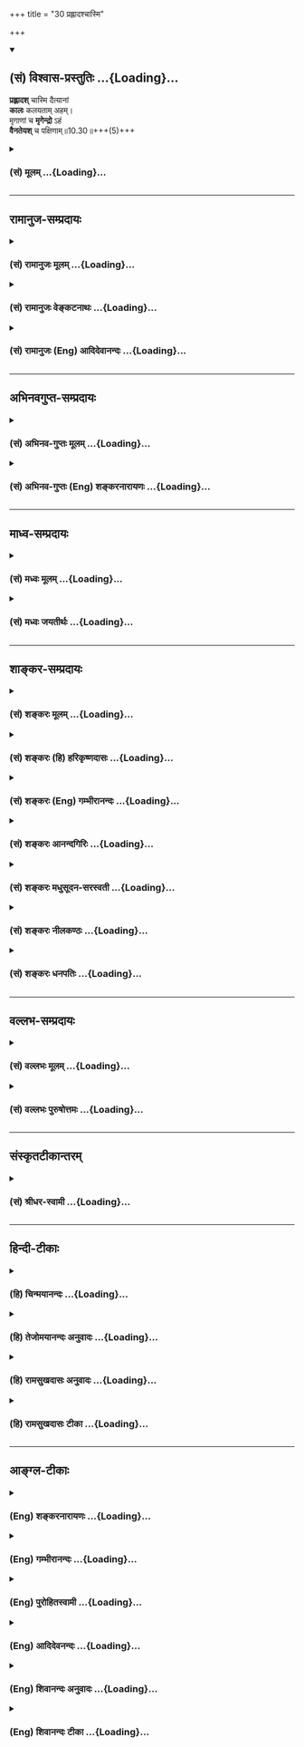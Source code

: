 +++
title = "30 प्रह्लादश्चास्मि"

+++
<div class="js_include" newlevelforh1="2" title="(सं) विश्वास-प्रस्तुतिः" unfilled url="/mahAbhAratam/vyAsaH/shlokashaH/06-bhIShma-parva/03-bhagavad-gItA-parva/saMskRtam/vishvAsa-prastutiH/10_vibhUti-vistAra-yoga/30_prahlAdashchAsmi.md">
<details open><summary><h2>(सं) विश्वास-प्रस्तुतिः ...{Loading}...</h2></summary>

**प्रह्लादश्** चास्मि दैत्यानां  
**कालः** कलयताम् अहम्।  
मृगाणां च **मृगेन्द्रो** ऽहं  
**वैनतेयश्** च पक्षिणाम्॥10.30॥+++(5)+++
</details>
</div>
<div class="js_include collapsed" newlevelforh1="3" title="(सं) मूलम्" unfilled url="/mahAbhAratam/vyAsaH/shlokashaH/06-bhIShma-parva/03-bhagavad-gItA-parva/saMskRtam/mUlam/10_vibhUti-vistAra-yoga/30_prahlAdashchAsmi.md">
<details><summary><h3>(सं) मूलम् ...{Loading}...</h3></summary>

प्रह्लादश्चास्मि दैत्यानां कालः कलयतामहम्।  
मृगाणां च मृगेन्द्रोऽहं वैनतेयश्च पक्षिणाम्।।10.30।।
</details>
</div>


_________________
## रामानुज-सम्प्रदायः
<div class="js_include collapsed" newlevelforh1="3" title="(सं) रामानुजः मूलम्" unfilled url="/mahAbhAratam/vyAsaH/shlokashaH/06-bhIShma-parva/03-bhagavad-gItA-parva/saMskRtam/rAmAnujaH/mUlam/10_vibhUti-vistAra-yoga/30_prahlAdashchAsmi.md">
<details><summary><h3>(सं) रामानुजः मूलम् ...{Loading}...</h3></summary>

।।10.30।। अनर्थप्रेप्सुतया गणयतां मध्ये **कालः** मृत्युः अहम्।

</details>
</div>
<div class="js_include collapsed" newlevelforh1="3" title="(सं) रामानुजः वेङ्कटनाथः" unfilled url="/mahAbhAratam/vyAsaH/shlokashaH/06-bhIShma-parva/03-bhagavad-gItA-parva/saMskRtam/rAmAnujaH/venkaTanAthaH/10_vibhUti-vistAra-yoga/30_prahlAdashchAsmi.md">
<details><summary><h3>(सं) रामानुजः वेङ्कटनाथः ...{Loading}...</h3></summary>

  
  
।।10.30।। उपमानमशेषाणां साधूनां यः सदाऽभवत् \[वि.पु.1।15।155\] इत्यादिना
प्रह्लादोत्कर्षः। अहमेवाक्षयः कालः \[10।33\] इति नित्यस्य कालतत्त्वस्य
परस्ताद्वक्ष्यमाणत्वात् यमस्य च पूर्वमुक्तत्वात्तद्व्यतिरिक्तः
पुरुषविशेष इह कालशब्देन विवक्षितः अचेतनस्य च कालस्य गणयितृत्वं न
युज्यतेकलयताम् इत्यस्य विज्ञातृमात्रपरत्वे तेषु कालस्य निर्धारणमयुक्तम्
अतस्तदुचितमर्थविशेषं दर्शयति -- अनर्थेति। नहि मरणातिरिक्तोऽनर्थ इति
भावः। मृगेन्द्रशब्देनैव सिंहस्यातिशयः सिद्धः। पक्षिषु वैनतेयस्य
वेगातिशयाद्वेदमयत्वादिना चोत्कर्षः।  
  

</details>
</div>
<div class="js_include collapsed" newlevelforh1="3" title="(सं) रामानुजः (Eng) आदिदेवानन्दः" unfilled url="/mahAbhAratam/vyAsaH/shlokashaH/06-bhIShma-parva/03-bhagavad-gItA-parva/saMskRtam/rAmAnujaH/english/AdidevAnandaH/10_vibhUti-vistAra-yoga/30_prahlAdashchAsmi.md">
<details><summary><h3>(सं) रामानुजः (Eng) आदिदेवानन्दः ...{Loading}...</h3></summary>

10.30 Of those who reckon with the desire to cause evil, I am the god of death - (here an emissary of his who records the time of death of creatures is meant).

</details>
</div>


_________________
## अभिनवगुप्त-सम्प्रदायः
<div class="js_include collapsed" newlevelforh1="3" title="(सं) अभिनव-गुप्तः मूलम्" unfilled url="/mahAbhAratam/vyAsaH/shlokashaH/06-bhIShma-parva/03-bhagavad-gItA-parva/saMskRtam/abhinava-guptaH/mUlam/10_vibhUti-vistAra-yoga/30_prahlAdashchAsmi.md">
<details><summary><h3>(सं) अभिनव-गुप्तः मूलम् ...{Loading}...</h3></summary>

।।10.19 -- 10.42।। हन्त ते कथयिष्यामीत्यादि जगत्स्थित इत्यन्तम्। अहमात्मा
(श्लो. 20) इत्यनेन व्यवच्छेदं वारयति। अन्यथा स्थावराणां हिमालय
इत्यादिवाक्येषु हिमालय एव भगवान् नान्य इति व्यवच्छेदेन;
निर्विभागत्वाभावात् ब्रह्मदर्शनं खण्डितम् अभविष्यत्। यतो यस्याखण्डाकारा
व्याप्तिस्तथा चेतसि न उपारोहति; तां च \[यो\] जिज्ञासति
तस्यायमुपदेशग्रन्थः। तथाहि उपसंहारे ( उपसंहारेण)
भेदाभेदवादं,यद्यद्विभूतिमत्सत्त्वम् (श्लो -- 41) इत्यनेनाभिधाय;
पश्चादभेदमेवोपसंहरति अथवा बहुनैतेन -- विष्टभ्याहमिदं -- एकांशेन जगत्
स्थितः (श्लो -- 42) इति। उक्तं हि -- पादोऽस्य विश्वा भूतानि
त्रिपादस्यामृतं दिवि।। इति -- RV; X; 90; 3प्रजानां सृष्टिहेतुः सर्वमिदं
भगवत्तत्त्वमेव तैस्तेर्विचित्रै रूपैर्भाव्यमानं +++(S
तत्त्वमेतैस्तैर्विचित्रैः रूपैः ; N -- विचित्ररूपै -- )+++ सकलस्य +++(S;N
सकलमस्य)+++ विषयतां यातीति।

</details>
</div>
<div class="js_include collapsed" newlevelforh1="3" title="(सं) अभिनव-गुप्तः (Eng) शङ्करनारायणः" unfilled url="/mahAbhAratam/vyAsaH/shlokashaH/06-bhIShma-parva/03-bhagavad-gItA-parva/saMskRtam/abhinava-guptaH/english/shankaranArAyaNaH/10_vibhUti-vistAra-yoga/30_prahlAdashchAsmi.md">
<details><summary><h3>(सं) अभिनव-गुप्तः (Eng) शङ्करनारायणः ...{Loading}...</h3></summary>

10.30 See Comment under 10.42

</details>
</div>


_________________
## माध्व-सम्प्रदायः
<div class="js_include collapsed" newlevelforh1="3" title="(सं) मध्वः मूलम्" unfilled url="/mahAbhAratam/vyAsaH/shlokashaH/06-bhIShma-parva/03-bhagavad-gItA-parva/saMskRtam/madhvaH/mUlam/10_vibhUti-vistAra-yoga/30_prahlAdashchAsmi.md">
<details><summary><h3>(सं) मध्वः मूलम् ...{Loading}...</h3></summary>

।।10.30।। Sri Madhvacharya did not comment on this sloka.

</details>
</div>
<div class="js_include collapsed" newlevelforh1="3" title="(सं) मध्वः जयतीर्थः" unfilled url="/mahAbhAratam/vyAsaH/shlokashaH/06-bhIShma-parva/03-bhagavad-gItA-parva/saMskRtam/madhvaH/jayatIrthaH/10_vibhUti-vistAra-yoga/30_prahlAdashchAsmi.md">
<details><summary><h3>(सं) मध्वः जयतीर्थः ...{Loading}...</h3></summary>

।।10.30।। Sri Jayatirtha did not comment on this sloka.

</details>
</div>


_________________
## शाङ्कर-सम्प्रदायः
<div class="js_include collapsed" newlevelforh1="3" title="(सं) शङ्करः मूलम्" unfilled url="/mahAbhAratam/vyAsaH/shlokashaH/06-bhIShma-parva/03-bhagavad-gItA-parva/saMskRtam/shankaraH/mUlam/10_vibhUti-vistAra-yoga/30_prahlAdashchAsmi.md">
<details><summary><h3>(सं) शङ्करः मूलम् ...{Loading}...</h3></summary>

।।10.30।। --,**प्रह्लादो** नाम **च अस्मि दैत्याना** दितिवंश्यानाम्।
**कालः कलयतां** कलनं गणनं कुर्वताम् **अहम्। मृगाणां च मृगेन्द्रः** सिंहो
व्याघ्रो वा **अहम्। वैनतेयश्च** गरुत्मान् विनतासुतः **पक्षिणां**
पतत्रिणाम्।।

</details>
</div>
<div class="js_include collapsed" newlevelforh1="3" title="(सं) शङ्करः (हि) हरिकृष्णदासः" unfilled url="/mahAbhAratam/vyAsaH/shlokashaH/06-bhIShma-parva/03-bhagavad-gItA-parva/saMskRtam/shankaraH/hindI/harikRShNadAsaH/10_vibhUti-vistAra-yoga/30_prahlAdashchAsmi.md">
<details><summary><h3>(सं) शङ्करः (हि) हरिकृष्णदासः ...{Loading}...</h3></summary>

।।10.30।। दैत्योंमें अर्थात् दितिके वंशजोंमें मैं प्रह्लाद नामक दैत्य हूँ
और कलना -- गणना करनेवालोंमें मैं काल हूँ। पशुओंमें पशुओंका राजा सिंह या
व्याघ्र और पक्षियोंमें विनतापुत्र -- गरुड़ मैं हूँ।

</details>
</div>
<div class="js_include collapsed" newlevelforh1="3" title="(सं) शङ्करः (Eng) गम्भीरानन्दः" unfilled url="/mahAbhAratam/vyAsaH/shlokashaH/06-bhIShma-parva/03-bhagavad-gItA-parva/saMskRtam/shankaraH/english/gambhIrAnandaH/10_vibhUti-vistAra-yoga/30_prahlAdashchAsmi.md">
<details><summary><h3>(सं) शङ्करः (Eng) गम्भीरानन्दः ...{Loading}...</h3></summary>

10.30 Daityanam, among demons, the descendants of Diti, I am the one
called Prahlada. And I am kalah, Time; kalayatam, among reckoners of
time, of those who calculate. And mrganam, among animals; I am
mrgendrah, the loin, or the tiger. And paksinam, among birds; (I am)
vainateyah, Garuda, the son of Vinata.

</details>
</div>
<div class="js_include collapsed" newlevelforh1="3" title="(सं) शङ्करः आनन्दगिरिः" unfilled url="/mahAbhAratam/vyAsaH/shlokashaH/06-bhIShma-parva/03-bhagavad-gItA-parva/saMskRtam/shankaraH/AnandagiriH/10_vibhUti-vistAra-yoga/30_prahlAdashchAsmi.md">
<details><summary><h3>(सं) शङ्करः आनन्दगिरिः ...{Loading}...</h3></summary>

।।10.30।। प्रजनयतीति व्युत्पत्तिमाश्रित्याह -- **प्रजनयितेति।** सर्पा
नागाश्च जातिभेदाद्भिद्यन्ते।

</details>
</div>
<div class="js_include collapsed" newlevelforh1="3" title="(सं) शङ्करः मधुसूदन-सरस्वती" unfilled url="/mahAbhAratam/vyAsaH/shlokashaH/06-bhIShma-parva/03-bhagavad-gItA-parva/saMskRtam/shankaraH/madhusUdana-sarasvatI/10_vibhUti-vistAra-yoga/30_prahlAdashchAsmi.md">
<details><summary><h3>(सं) शङ्करः मधुसूदन-सरस्वती ...{Loading}...</h3></summary>

।।10.30।। दैत्यानां दितिवंश्यानां मध्ये प्रकर्षेण ह्लादयत्यानन्दयति
परमसात्त्विकत्वेन सर्वानिति प्रह्लादश्चास्मि। कलयतां संख्यानं गणनं
कुर्वतां मध्ये कालोऽहम्। भृगेन्द्रः सिंहः मृगाणां पशूनां मध्येऽहम्।
वैनतेयश्च पक्षिणां विनतापुत्रो गरुडः।

</details>
</div>
<div class="js_include collapsed" newlevelforh1="3" title="(सं) शङ्करः नीलकण्ठः" unfilled url="/mahAbhAratam/vyAsaH/shlokashaH/06-bhIShma-parva/03-bhagavad-gItA-parva/saMskRtam/shankaraH/nIlakaNThaH/10_vibhUti-vistAra-yoga/30_prahlAdashchAsmi.md">
<details><summary><h3>(सं) शङ्करः नीलकण्ठः ...{Loading}...</h3></summary>

।।10.30।। कलयतां गणनं कुर्वताम्।

</details>
</div>
<div class="js_include collapsed" newlevelforh1="3" title="(सं) शङ्करः धनपतिः" unfilled url="/mahAbhAratam/vyAsaH/shlokashaH/06-bhIShma-parva/03-bhagavad-gItA-parva/saMskRtam/shankaraH/dhanapatiH/10_vibhUti-vistAra-yoga/30_prahlAdashchAsmi.md">
<details><summary><h3>(सं) शङ्करः धनपतिः ...{Loading}...</h3></summary>

।।10.30।। पवतां पावजितॄणाम्। रामः श्रीरामचन्द्रः। झषाणां मत्स्यादीनां
मकरो नाम जातिविशेषः। स्त्रोतसां स्त्रवन्तीनां नदीनां जाह्नवी गङ्गा।

</details>
</div>


_________________
## वल्लभ-सम्प्रदायः
<div class="js_include collapsed" newlevelforh1="3" title="(सं) वल्लभः मूलम्" unfilled url="/mahAbhAratam/vyAsaH/shlokashaH/06-bhIShma-parva/03-bhagavad-gItA-parva/saMskRtam/vallabhaH/mUlam/10_vibhUti-vistAra-yoga/30_prahlAdashchAsmi.md">
<details><summary><h3>(सं) वल्लभः मूलम् ...{Loading}...</h3></summary>

।।10.30।। प्रह्लादश्चास्मीति महाभागवततया चिन्तनीयः। अनिमिषतया
भूतानामायुगेणयतां संवत्सरादीनां मध्ये कालोऽहं भगवदुपयोगित्वाच्चिन्तनीयः।
मृगाणामिति। मृगेन्द्रो नृसिंहो वराहश्चाहं
मृगेन्द्रगरुडयोर्वाहनप्रतिकृतिरूपतया वा भगवत्सेवासने क्रीडोपयोगित्वेन
चिन्तनंअनुकृत्य रूतैर्जन्तूंश्चेरतुः प्राकृतौ यथा \[भाग.10।11।40\]
इत्युक्तेः भगवदनुकरणविषयत्वेन वा।

</details>
</div>
<div class="js_include collapsed" newlevelforh1="3" title="(सं) वल्लभः पुरुषोत्तमः" unfilled url="/mahAbhAratam/vyAsaH/shlokashaH/06-bhIShma-parva/03-bhagavad-gItA-parva/saMskRtam/vallabhaH/puruShottamaH/10_vibhUti-vistAra-yoga/30_prahlAdashchAsmi.md">
<details><summary><h3>(सं) वल्लभः पुरुषोत्तमः ...{Loading}...</h3></summary>

  
  
।।10.30।। दैत्यानां च असम्भावितत्वात् मध्ये दैत्यकुलोद्धारकः
प्रह्लादोऽस्मि। कलयतां व्याकुर्वतां,कालोऽहमस्मि। मृगाणां मृगेन्द्रः
सिंहः। पक्षिणां पक्षवतां मध्ये वैनतेयस्तेषां राजा गरुडोऽस्मि।  
  

</details>
</div>


_________________
## संस्कृतटीकान्तरम्
<div class="js_include collapsed" newlevelforh1="3" title="(सं) श्रीधर-स्वामी" unfilled url="/mahAbhAratam/vyAsaH/shlokashaH/06-bhIShma-parva/03-bhagavad-gItA-parva/saMskRtam/shrIdhara-svAmI/10_vibhUti-vistAra-yoga/30_prahlAdashchAsmi.md">
<details><summary><h3>(सं) श्रीधर-स्वामी ...{Loading}...</h3></summary>

।।10.30।।**प्रह्लाद इति।** कलयतां वशीकुर्वतां गणयतां वा मध्ये कालोऽहम्।
मृगेन्द्रः सिंहः। पक्षिणां मध्ये गरुडोऽस्मि।

</details>
</div>


_________________
## हिन्दी-टीकाः
<div class="js_include collapsed" newlevelforh1="3" title="(हि) चिन्मयानन्दः" unfilled url="/mahAbhAratam/vyAsaH/shlokashaH/06-bhIShma-parva/03-bhagavad-gItA-parva/hindI/chinmayAnandaH/10_vibhUti-vistAra-yoga/30_prahlAdashchAsmi.md">
<details><summary><h3>(हि) चिन्मयानन्दः ...{Loading}...</h3></summary>

।।10.30।। मैं दैत्यों में प्रह्लाद हूँ हिन्दुओं में बालक भक्त प्रह्लाद
की कथा अत्यन्त प्रसिद्ध है। प्रह्लाद हिरण्यकश्यिपु नामक दैत्य राजा का
पुत्र था; जिसे भगवान् हरि में अटूट श्रद्धा और दृढ़ भक्ति थी। इसके लिए
उसे ईश्वरद्वेषी हिरण्यकश्यिपु ने अनेक प्रकार की यातनाएं दीं; जिन सबको
प्रह्लाद ने सहन किया; परन्तु भक्ति को नहीं त्यागा। मैं गणना करने वालों
में काल हूँ भारत के दार्शनिकों में नैय्यायिकों का अपना विशेष स्थान है।
वे सृष्टि की विविधता को सत्य स्वीकार करते हुए ईश्वर के अस्तित्व का निषेध
करते हैं। केवल बौद्धिक तर्कों के द्वारा वे इस निष्कर्ष पर पहुँचे कि काल
ही नित्य तत्त्व है। व्यष्टि मन और बुद्धि ही काल के विभाजक हैं; जो उसमें
भूत; वर्तमान और भविष्य की कल्पनायें करते हैं। उनके मत के अनुसार मन का यह
खेल ही काल का विभाजन इस प्रकार करता है कि मानो काल कोई खण्डित और
परिच्छिन्न तत्त्व हो। सम्भवत; इसी सिद्धांत को ध्यान में रखकर; महर्षि
व्यास ने बहुविध सृष्टि के अनन्त अधिष्ठान को दर्शाते के लिए इस उदाहरण को
यहाँ दिया है। कुछ व्याख्याकार हैं; जो प्राय इसे एक सरल कथन के रूप में
स्वीकार करते हैं उनके अनुसार; अनादि अनन्त काल ही इस जगत् की वस्तुओं की
अन्तिम गति है। सिंह अपनी महानता; प्रतिष्ठा एवं पौरुषता के कारण मृगराज
कहलाता है। गरुड़ को पक्षियों का राजपद मिलने का कारण है; उसकी
सूक्ष्मदर्शिता एवं सर्वाधिक ऊँचाई तक उड़ान भरने की क्षमता। गरुड़ को
भगवान् विष्णु का वाहन कहा गया है।

</details>
</div>
<div class="js_include collapsed" newlevelforh1="3" title="(हि) तेजोमयानन्दः अनुवादः" unfilled url="/mahAbhAratam/vyAsaH/shlokashaH/06-bhIShma-parva/03-bhagavad-gItA-parva/hindI/tejomayAnandaH/anuvAdaH/10_vibhUti-vistAra-yoga/30_prahlAdashchAsmi.md">
<details><summary><h3>(हि) तेजोमयानन्दः अनुवादः ...{Loading}...</h3></summary>

।।10.30।। मैं दैत्यों में प्रह्लाद और गणना करने वालों में काल हूँ, मैं
'पशुओं' में सिंह (मृगेन्द्र) और पक्षियों में गरुड़ हूँ।।

</details>
</div>
<div class="js_include collapsed" newlevelforh1="3" title="(हि) रामसुखदासः अनुवादः" unfilled url="/mahAbhAratam/vyAsaH/shlokashaH/06-bhIShma-parva/03-bhagavad-gItA-parva/hindI/rAmasukhadAsaH/anuvAdaH/10_vibhUti-vistAra-yoga/30_prahlAdashchAsmi.md">
<details><summary><h3>(हि) रामसुखदासः अनुवादः ...{Loading}...</h3></summary>

।।10.30।। दैत्योंमें प्रह्लाद और गणना करनेवालोंमें काल मैं हूँ ।
पशुओंमें सिंह और पक्षियोंमें गरुड मैं हूँ।

</details>
</div>
<div class="js_include collapsed" newlevelforh1="3" title="(हि) रामसुखदासः टीका" unfilled url="/mahAbhAratam/vyAsaH/shlokashaH/06-bhIShma-parva/03-bhagavad-gItA-parva/hindI/rAmasukhadAsaH/TIkA/10_vibhUti-vistAra-yoga/30_prahlAdashchAsmi.md">
<details><summary><h3>(हि) रामसुखदासः टीका ...{Loading}...</h3></summary>

।।10.30।।***व्याख्या--*'प्रह्लादश्चास्मि दैत्यानाम्'--** जो दितिसे
उत्पन्न हुए हैं, उनको दैत्य कहते हैं। उन दैत्योंमें प्रह्लादजी मुख्य हैं
और श्रेष्ठ हैं। ये भगवान्के परम विश्वासी और निष्काम प्रेमी भक्त हैं।
इसलिये भगवान्ने इनको अपनी विभूति बताया है। प्रह्लादजी तो बहुत पहले हो
चुके थे, पर भगवान्ने 'दैत्योंमें प्रह्लाद मैं हूँ' ऐसा वर्तमानका प्रयोग
किया है। इससे यह सिद्ध होता है कि भगवान्के भक्त नित्य रहते हैं और
श्रद्धा-भक्तिके अनुसार दर्शन भी दे सकते हैं। उनके भगवान्में लीन हो
जानेके बाद अगर कोई उनको याद करता है और उनके दर्शन चाहता है, तो उनका रूप
धारण करके भगवान् दर्शन देते हैं।

</details>
</div>


_________________
## आङ्ग्ल-टीकाः
<div class="js_include collapsed" newlevelforh1="3" title="(Eng) शङ्करनारायणः" unfilled url="/mahAbhAratam/vyAsaH/shlokashaH/06-bhIShma-parva/03-bhagavad-gItA-parva/english/shankaranArAyaNaH/10_vibhUti-vistAra-yoga/30_prahlAdashchAsmi.md">
<details><summary><h3>(Eng) शङ्करनारायणः ...{Loading}...</h3></summary>

10.30. No such translation is available for this sloka.

</details>
</div>
<div class="js_include collapsed" newlevelforh1="3" title="(Eng) गम्भीरानन्दः" unfilled url="/mahAbhAratam/vyAsaH/shlokashaH/06-bhIShma-parva/03-bhagavad-gItA-parva/english/gambhIrAnandaH/10_vibhUti-vistAra-yoga/30_prahlAdashchAsmi.md">
<details><summary><h3>(Eng) गम्भीरानन्दः ...{Loading}...</h3></summary>

10.30 Among demons I am Prahlada, and I am Time among reckoners of time.
And among animals I am the loin, and among birds I am Garuda.

</details>
</div>
<div class="js_include collapsed" newlevelforh1="3" title="(Eng) पुरोहितस्वामी" unfilled url="/mahAbhAratam/vyAsaH/shlokashaH/06-bhIShma-parva/03-bhagavad-gItA-parva/english/purohitasvAmI/10_vibhUti-vistAra-yoga/30_prahlAdashchAsmi.md">
<details><summary><h3>(Eng) पुरोहितस्वामी ...{Loading}...</h3></summary>

10.30 And I am the devotee Prahlad among the heathen; of Time I am the Eternal Present; I am the Lion among beasts and the Eagle among birds.

</details>
</div>
<div class="js_include collapsed" newlevelforh1="3" title="(Eng) आदिदेवनन्दः" unfilled url="/mahAbhAratam/vyAsaH/shlokashaH/06-bhIShma-parva/03-bhagavad-gItA-parva/english/AdidevanandaH/10_vibhUti-vistAra-yoga/30_prahlAdashchAsmi.md">
<details><summary><h3>(Eng) आदिदेवनन्दः ...{Loading}...</h3></summary>

10.30 Of Daityas, I am Prahlada. Of reckoners, I am Death. Of beasts, I am the lion, and of birds I am Garuda the son of Vinata.

</details>
</div>
<div class="js_include collapsed" newlevelforh1="3" title="(Eng) शिवानन्दः अनुवादः" unfilled url="/mahAbhAratam/vyAsaH/shlokashaH/06-bhIShma-parva/03-bhagavad-gItA-parva/english/shivAnandaH/anuvAdaH/10_vibhUti-vistAra-yoga/30_prahlAdashchAsmi.md">
<details><summary><h3>(Eng) शिवानन्दः अनुवादः ...{Loading}...</h3></summary>

10.30 And, I am Prahlada among the demons, among the reckoners I am time; among beasts I am the lion, and Vainateya (Garuda) among birds.

</details>
</div>
<div class="js_include collapsed" newlevelforh1="3" title="(Eng) शिवानन्दः टीका" unfilled url="/mahAbhAratam/vyAsaH/shlokashaH/06-bhIShma-parva/03-bhagavad-gItA-parva/english/shivAnandaH/TIkA/10_vibhUti-vistAra-yoga/30_prahlAdashchAsmi.md">
<details><summary><h3>(Eng) शिवानन्दः टीका ...{Loading}...</h3></summary>

10.30 प्रह्लादः Prahlada; च and; अस्मि (I) am; दैत्यानाम् among demons;
कालः time; कलयताम् among reckoners; अहम् I; मृगाणाम् among beasts; च
and; मृगेन्द्रः lion; अहम् I; वैनतेयः son of Vinata (Garuda); च and;
पक्षिणाम् among birds.Commentary Prahlada; though he was the son of a demon (Hiranyakasipu); was a great devotee of the Lord.

</details>
</div>
